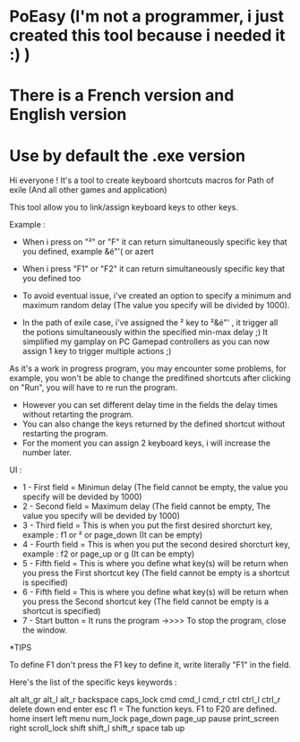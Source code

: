 # PoEasy (I'm not a programmer, i just created this tool because i needed it :) )
# There is a French version and English version
# Use by default the .exe version

Hi everyone !
It's a tool to create  keyboard shortcuts macros for Path of exile (And all other games and application)

This tool allow you to link/assign keyboard keys to other keys.

Example :

- When i press on "²" or "F"  it can return  simultaneously specific key that you defined, example &é"'( or azert
- When i press "F1" or "F2" it can return simultaneously specific key that you defined too
- To avoid eventual issue, i've created an option to specify a minimum and maximum random delay (The value you specify will be divided by 1000).

- In the path of exile case, i've assigned the ² key to ²&é"' , it trigger all the potions simultaneously within the specified min-max delay ;)
It simplified my gamplay on PC Gamepad controllers as you can now assign 1 key to trigger multiple actions ;)

As it's a work in progress program, you may encounter some problems, for example, you won't be able to change the predifined shortcuts after clicking on "Run", you will have to re run the program.
 - However you can set different delay time in the fields the delay times without retarting the program.
 - You can also change the keys returned by the defined shortcut without restarting the program.
 - For the moment you can assign 2 keyboard keys, i will increase the number later. 
 
 UI :
 - 1 - First field = Minimun delay (The field cannot be empty, the value you specify will be devided by 1000)
 - 2 - Second field = Maximum delay (The field cannot be empty, The value you specify will be devided by 1000)
 - 3 - Third field = This is when you put the first desired shorcturt key, example : f1 or ² or page_down (It can be empty)
 - 4 - Fourth field = This is when you put the second desired shorcturt key, example : f2 or page_up or g (It can be empty)
 - 5 - Fifth field = This is where you define what key(s) will be return when you press the First shortcut key (The field cannot be empty is a shortcut is specified)
 - 6 - Fifth field = This is where you define what key(s) will be return when you press the Second shortcut key (The field cannot be empty is a shortcut is specified)
 - 7 - Start button = It runs the program
 ->>>> To stop the program, close the window.
 
 *TIPS
 
 To define F1 don't press the F1 key to define it, write literally "F1"  in the field.
 
 Here's the list of the specific keys keywords :
 
alt
alt_gr
alt_l 
alt_r
backspace
caps_lock
cmd
cmd_l
cmd_r
ctrl 
ctrl_l 
ctrl_r
delete 
down
end
enter
esc
f1 = The function keys. F1 to F20 are defined.
home 
insert 
left
menu
num_lock
page_down
page_up
pause 
print_screen
right
scroll_lock 
shift 
shift_l
shift_r
space
tab
up
 
 
